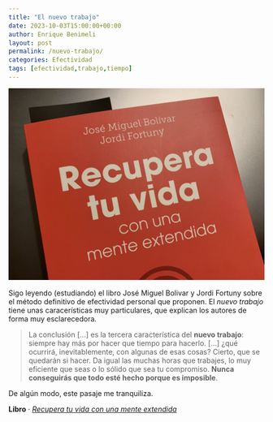```yaml
---
title: "El nuevo trabajo"
date: 2023-10-03T15:00:00+00:00
author: Enrique Benimeli
layout: post
permalink: /nuevo-trabajo/
categories: Efectividad
tags: [efectividad,trabajo,tiempo]
---
```


[![image](assets/images/posts/2023/09/mente_extendida.jpg)](https://amzn.to/46d24tT)

Sigo leyendo (estudiando) el libro José Miguel Bolivar y Jordi Fortuny sobre el método definitivo de efectividad personal que proponen. El *nuevo trabajo* tiene unas caracerísticas muy particulares, que explican los autores de forma muy esclarecedora.

> La conclusión [...] es la tercera característica del **nuevo trabajo**: siempre hay más por hacer que tiempo para hacerlo. [...] ¿qué ocurrirá, inevitablemente, con algunas de esas cosas? Cierto, que se quedarán si hacer. Da igual las muchas horas que trabajes, lo muy eficiente que seas o lo sólido que sea tu compromiso. **Nunca conseguirás que todo esté hecho porque es imposible**.

De algún modo, este pasaje me tranquiliza.

**Libro** · [*Recupera tu vida con una mente extendida*](https://amzn.to/46d24tT)